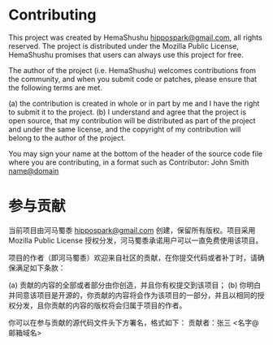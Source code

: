 # Contributing

This project was created by HemaShushu <hippospark@gmail.com>, all rights reserved. The project is distributed under the Mozilla Public License, HemaShushu promises that users can always use this project for free.

The author of the project (i.e. HemaShushu) welcomes contributions from the community, and when you submit code or patches, please ensure that the following terms are met.

(a) the contribution is created in whole or in part by me and I have the right to submit it to the project.
(b) I understand and agree that the project is open source, that my contribution will be distributed as part of the project and under the same license, and the copyright of my contribution will belong to the author of the project.

You may sign your name at the bottom of the header of the source code file where you are contributing, in a format such as
Contributor: John Smith <name@domain>

# 参与贡献

当前项目由河马蜀黍 <hippospark@gmail.com> 创建，保留所有版权。项目采用 Mozilla Public License 授权分发，河马蜀黍承诺用户可以一直免费使用该项目。

项目的作者（即河马蜀黍）欢迎来自社区的贡献，在你提交代码或者补丁时，请确保满足如下条款：

(a) 贡献的内容的全部或者部分由你创造，并且你有权提交到该项目；
(b) 你明白并同意该项目是开源的，你贡献的内容将会作为该项目的一部分，并且以相同的授权分发，且你贡献的内容的版权将会归属于项目的作者。

你可以在参与贡献的源代码文件头下方署名，格式如下：
贡献者：张三 <名字@邮箱域名>
